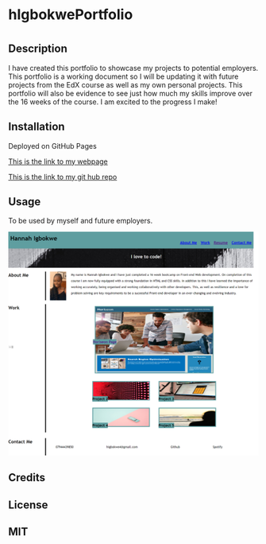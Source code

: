 # hIgbokwePortfolio
# <hIgbokwePortfolio>

## Description

I have created this portfolio to showcase my projects to potential employers. This portfolio is a working document so I will be updating it with future projects from the EdX course as well as my own personal projects. This portfolio will also be evidence to see just how much my skills improve over the 16 weeks of the course. I am excited to the progress I make!

## Installation

Deployed on GitHub Pages

[This is the link to my webpage](https://higbokwe23.github.io/hIgbokwePortfolio/)

[This is the link to my git hub repo](https://github.com/HIgbokwe23/hIgbokwePortfolio)

## Usage

To be used by myself and future employers.

![This is a screenshot of my deployed app](./images/screencapture-higbokwe23-github-io-hIgbokwePortfolio-2023-11-02-21_58_18.png)

## Credits


## License

MIT
---


